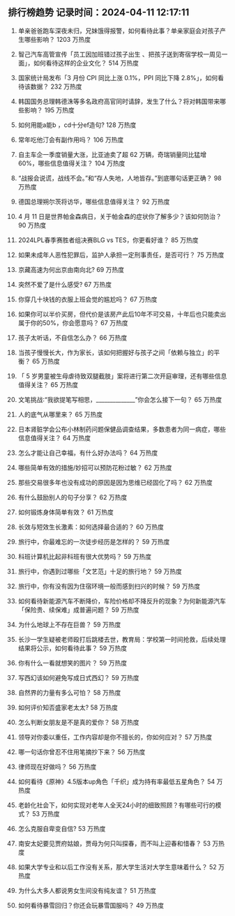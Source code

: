 
## 排行榜趋势 记录时间：2024-04-11 12:17:11
  
  1. 单亲爸爸跑车深夜未归，兄妹饿得报警，如何看待此事？单亲家庭会对孩子产生哪些影响？ 1203 万热度
    
  2. 智己汽车高管宣传「员工因加班错过孩子出生 、把孩子送到寄宿学校一周见一面」，如何看待这样的企业文化？ 514 万热度
    
  3. 国家统计局发布「3 月份 CPI 同比上涨 0.1%，PPI 同比下降 2.8%」，如何看待该数据？ 232 万热度
    
  4. 韩国国务总理韩德洙等多名政府高官同时请辞，发生了什么？将对韩国带来哪些影响？ 195 万热度
    
  5. 如何用能a能b ，cd十分ef造句? 128 万热度
    
  6. 常年吃他汀会有副作用吗？ 106 万热度
    
  7. 自主车企一季度销量大涨，比亚迪卖了超 62 万辆，奇瑞销量同比猛增 60%，哪些信息值得关注？ 104 万热度
    
  8. “战报会说谎，战线不会。”和“存人失地，人地皆存。”到底哪句话更正确？ 98 万热度
    
  9. 德国总理朔尔茨将访华，哪些信息值得关注？ 92 万热度
    
  10. 4 月 11 日是世界帕金森病日，关于帕金森的症状你了解多少？该如何防治？ 90 万热度
    
  11. 2024LPL春季赛胜者组决赛BLG vs TES，你更看好谁？ 85 万热度
    
  12. 如果未成年人恶性犯罪后，监护人承担一定刑事责任，是否可行？ 75 万热度
    
  13. 京藏高速为何出京由南向北? 69 万热度
    
  14. 突然不爱了是什么感受? 67 万热度
    
  15. 你穿几十块钱的衣服上班会觉的尴尬吗？ 67 万热度
    
  16. 如果你可以半价买房，但代价是该房产此后10年不可交易，十年后也只能卖出属于你的50%，你会愿意吗？ 67 万热度
    
  17. 孩子太听话，不自信怎么办？ 66 万热度
    
  18. 当孩子慢慢长大，作为家长，该如何把握好与孩子之间「依赖与独立」的平衡？ 65 万热度
    
  19. 「 5 岁男童被生母虐待致双腿截肢」案将进行第二次开庭审理，还有哪些信息值得关注？ 65 万热度
    
  20. 文笔挑战∶“我欲提笔写相思，______________”你会怎么接下一句？ 65 万热度
    
  21. 人的底气从哪里来？ 65 万热度
    
  22. 日本肾脏学会公布小林制药问题保健品调查结果，多数患者为同一病症，哪些信息值得关注？ 64 万热度
    
  23. 怎么才能让自己幸福，有什么好办法吗？ 64 万热度
    
  24. 哪些简单有效的措施/妙招可以预防花粉过敏？ 62 万热度
    
  25. 那些交易很多年也没有成功的原因是因为思维已经固化了吗？ 62 万热度
    
  26. 有什么鼓励别人的句子分享？ 62 万热度
    
  27. 如何锻炼身体简单有效？ 61 万热度
    
  28. 长效与短效生长激素：如何选择最合适的？ 60 万热度
    
  29. 旅行中，你最难忘的一次徒步经历是怎样的？ 59 万热度
    
  30. 科班计算机比起非科班有很大优势吗？ 59 万热度
    
  31. 旅行中，你遇到过哪些「文艺范」十足的旅行地？ 59 万热度
    
  32. 旅行中，你有没有因为住宿环境一般而感到扫兴的时候？ 59 万热度
    
  33. 如何看待新能源汽车不断降价，车险价格却不降反升的现象？为何新能源汽车「保险贵、续保难」成普遍问题？ 59 万热度
    
  34. 为什么地球上不存在巨兽？ 59 万热度
    
  35. 长沙一学生疑被老师殴打后跳楼去世，教育局：学校第一时间抢救，后续处理结果将公示，如何看待此事？ 59 万热度
    
  36. 你有什么一看就想笑的图片？ 59 万热度
    
  37. 写西幻该如何避免写成日式西幻？ 59 万热度
    
  38. 自然界的力量有多么可怕？ 58 万热度
    
  39. 如何评价知否盛家老太太? 58 万热度
    
  40. 怎么判断女朋友是不是真的爱你？ 58 万热度
    
  41. 领导对你委以重任，工作内容却是你不擅长的，你如何应对？ 57 万热度
    
  42. 哪一句话你曾忍不住用笔摘抄下来？ 56 万热度
    
  43. 律师现在好做吗？ 56 万热度
    
  44. 如何看待《原神》4.5版本up角色「千织」成为持有率最低五星角色？ 54 万热度
    
  45. 老龄化社会下，如何实现对老年人全天24小时的细致照顾？有哪些可行的模式？ 53 万热度
    
  46. 怎么克服自卑变自信? 53 万热度
    
  47. 南安太妃要见贾府姑娘，贾母为何只叫探春，而不叫上迎春和惜春？ 53 万热度
    
  48. 如果大学专业和以后工作没有关系，那大学生活对大学生意味着什么？ 52 万热度
    
  49. 为什么大多人都说男女生间没有纯友谊？ 51 万热度
    
  50. 如何看待暴雪回归？你还会玩暴雪国服吗？ 49 万热度
    